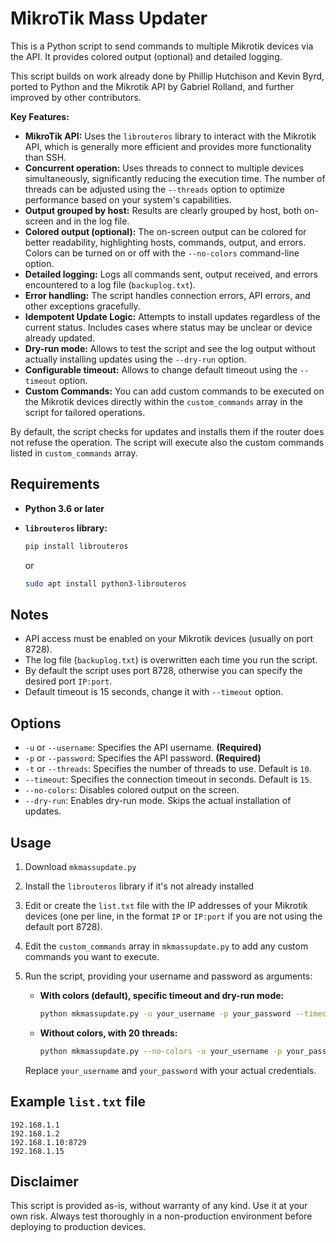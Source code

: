 # MikroTik Mass Updater

This is a Python script to send commands to multiple Mikrotik devices via the API. It provides colored output (optional) and detailed logging.

This script builds on work already done by Phillip Hutchison and Kevin Byrd, ported to Python and the Mikrotik API by Gabriel Rolland, and further improved by other contributors.

**Key Features:**

*   **MikroTik API:** Uses the `librouteros` library to interact with the Mikrotik API, which is generally more efficient and provides more functionality than SSH.
*   **Concurrent operation:** Uses threads to connect to multiple devices simultaneously, significantly reducing the execution time. The number of threads can be adjusted using the `--threads` option to optimize performance based on your system's capabilities.
*   **Output grouped by host:** Results are clearly grouped by host, both on-screen and in the log file.
*   **Colored output (optional):** The on-screen output can be colored for better readability, highlighting hosts, commands, output, and errors. Colors can be turned on or off with the `--no-colors` command-line option.
*   **Detailed logging:** Logs all commands sent, output received, and errors encountered to a log file (`backuplog.txt`).
*   **Error handling:** The script handles connection errors, API errors, and other exceptions gracefully.
*   **Idempotent Update Logic:** Attempts to install updates regardless of the current status. Includes cases where status may be unclear or device already updated.
*   **Dry-run mode:** Allows to test the script and see the log output without actually installing updates using the `--dry-run` option.
*   **Configurable timeout:** Allows to change default timeout using the `--timeout` option.
*   **Custom Commands:** You can add custom commands to be executed on the Mikrotik devices directly within the `custom_commands` array in the script for tailored operations.

By default, the script checks for updates and installs them if the router does not refuse the operation.
The script will execute also the custom commands listed in `custom_commands` array.

## Requirements

*   **Python 3.6 or later**
*   **`librouteros` library:**

    ```bash
    pip install librouteros
    ```

    or

    ```bash
    sudo apt install python3-librouteros
    ```

## Notes

*   API access must be enabled on your Mikrotik devices (usually on port 8728).
*   The log file (`backuplog.txt`) is overwritten each time you run the script.
*   By default the script uses port 8728, otherwise you can specify the desired port `IP:port`.
*   Default timeout is 15 seconds, change it with `--timeout` option.

## Options

*   `-u` or `--username`: Specifies the API username. **(Required)**
*   `-p` or `--password`: Specifies the API password. **(Required)**
*   `-t` or `--threads`: Specifies the number of threads to use. Default is `10`.
*   `--timeout`: Specifies the connection timeout in seconds. Default is `15`.
*   `--no-colors`: Disables colored output on the screen.
*   `--dry-run`: Enables dry-run mode. Skips the actual installation of updates.

## Usage

1. Download `mkmassupdate.py`
2. Install the `librouteros` library if it's not already installed
3. Edit or create the `list.txt` file with the IP addresses of your Mikrotik devices (one per line, in the format `IP` or `IP:port` if you are not using the default port 8728).
4. Edit the `custom_commands` array in `mkmassupdate.py` to add any custom commands you want to execute.
4. Run the script, providing your username and password as arguments:

    *   **With colors (default), specific timeout and dry-run mode:**

        ```bash
        python mkmassupdate.py -u your_username -p your_password --timeout 30 --dry-run
        ```

    *   **Without colors, with 20 threads:**

        ```bash
        python mkmassupdate.py --no-colors -u your_username -p your_password -t 20
        ```

    Replace `your_username` and `your_password` with your actual credentials.

## Example `list.txt` file

```
192.168.1.1
192.168.1.2
192.168.1.10:8729
192.168.1.15
```

## Disclaimer

This script is provided as-is, without warranty of any kind. Use it at your own risk. Always test thoroughly in a non-production environment before deploying to production devices.